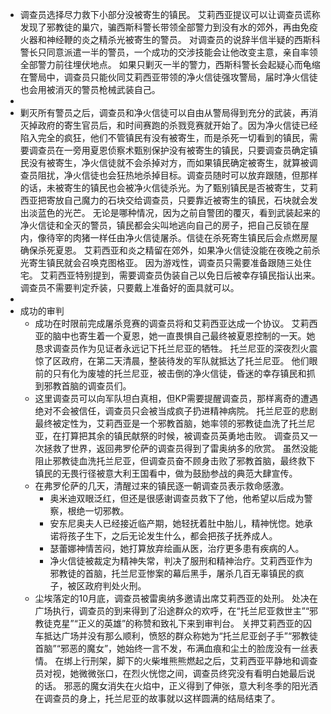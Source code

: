 - 调查员选择尽力救下小部分没被寄生的镇民。
  艾莉西亚提议可以让调查员谎称发现了邪教徒的巢穴，骗西斯科警长带领全部警力到没有水的郊外，再由免疫火器和神经鞭的炎之精杀光被寄生的警员。
  对调查员的说辞半信半疑的西斯科警长只同意派遣一半的警员，一个成功的交涉技能会让他改变主意，亲自率领全部警力前往埋伏地点。
  如果只剿灭一半的警力，西斯科警长会起疑心而龟缩在警局中，调查员只能伙同艾莉西亚带领的净火信徒强攻警局，届时净火信徒也会用被消灭的警员枪械武装自己。
-
- 剿灭所有警员之后，调查员和净火信徒可以自由从警局得到充分的武装，再消灭掉政府的寄生官员后，和时间赛跑的杀戮竞赛就开始了。因为净火信徒已经陷入完全的疯狂，他们不管镇民有没有被寄生，而是杀死一切看到的镇民，需要调查员在一旁用夏恩侦察术甄别保护没有被寄生的镇民，只要调查员确定镇民没有被寄生，净火信徒就不会杀掉对方，而如果镇民确定被寄生，就算被调查员阻扰，净火信徒也会狂热地杀掉目标。调查员随时可以放弃跟随，但那样的话，未被寄生的镇民也会被净火信徒杀光。为了甄别镇民是否被寄生，艾莉西亚把寄放自己魔力的石块交给调查员，只要靠近被寄生的镇民，石块就会发出淡蓝色的光芒。
  无论是哪种情况，因为之前自警团的覆灭，看到武装起来的净火信徒和全灭的警员，镇民都会尖叫地逃向自己的房子，把自己反锁在屋内，像待宰的肉猪一样任由净火信徒屠杀。信徒在杀死寄生镇民后会点燃房屋确保杀死夏恩。
  艾莉西亚和炎之精留在郊外，如果净火信徒没能在夜晚之前杀光寄生镇民就会召唤克图格亚。
  因为游戏性，调查员只需要准备跟随三处住宅。
  艾莉西亚特别提到，需要调查员伪装自己以免日后被幸存镇民指认出来。
  调查员不需要判定乔装，只要戴上准备好的面具就可以。
-
- 成功的审判
	- 成功在时限前完成屠杀竞赛的调查员将和艾莉西亚达成一个协议。
	  艾莉西亚的脑中也寄生着一个夏恩，她一直畏惧自己最终被夏恩控制的一天。她恳求调查员作为见证者永远记下托兰尼亚的牺牲。
	  托兰尼亚的深夜烈火震惊了区政府，在第二天清晨，整装待发的军队就抵达了托兰尼亚。
	  他们眼前的只有化为废墟的托兰尼亚，被击倒的净火信徒，昏迷的幸存镇民和抓到邪教首脑的调查员们。
	- 这里调查员可以向军队坦白真相，但KP需要提醒调查员，那样离奇的遭遇绝对不会被信任，调查员只会被当成疯子扔进精神病院。
	  托兰尼亚的悲剧最终被定性为，艾莉西亚是一个邪教首脑，她率领的邪教徒血洗了托兰尼亚，在打算把其余的镇民献祭的时候，被调查员英勇地击败。
	  调查员又一次拯救了世界，返回弗罗伦萨的调查员得到了雷奥纳多的欣赏。
	  虽然没能阻止邪教徒血洗托兰尼亚，但调查员奋不顾身击败了邪教首脑，最终救下镇民的无畏行径被意大利王国看中，做为鼓励参战的典范大肆宣传。
	- 在弗罗伦萨的几天，清醒过来的镇民逐一朝调查员表示救命感激。
		- 奥米迪双眼泛红，但还是很感谢调查员救下了他，他希望以后成为警察，根绝一切邪教。
		- 安东尼奥夫人已经接近临产期，她轻抚着肚中胎儿，精神恍惚。她承诺将孩子生下，之后无论发生什么，都会把孩子抚养成人。
		- 瑟蕾娜神情苦闷，她打算放弃绘画从医，治疗更多患有疾病的人。
		- 净火信徒被裁定为精神失常，判决了服刑和精神治疗。艾莉西亚作为邪教徒的首脑，托兰尼亚惨案的幕后黑手，屠杀几百无辜镇民的疯子，被区政府判处火刑。
	- 尘埃落定的10月底，调查员被雷奥纳多邀请出席艾莉西亚的处刑。
	  处决在广场执行，调查员的到来得到了沿途群众的欢呼，在“托兰尼亚救世主”“邪教徒克星”“正义的英雄”的称赞和致礼下来到审判台。
	  关押艾莉西亚的囚车抵达广场并没有那么顺利，愤怒的群众称她为“托兰尼亚刽子手”“邪教徒首脑”“邪恶的魔女”，她始终一言不发，布满血痕和尘土的脸庞没有一丝表情。
	  在绑上行刑架，脚下的火柴堆熊熊燃起之后，艾莉西亚平静地和调查员对视，她微微张口，在烈火恍惚之间，调查员终究没有看明白她最后说的话。
	  邪恶的魔女消失在火焰中，正义得到了伸张，意大利冬季的阳光洒在调查员的身上，托兰尼亚的故事就以这样圆满的结局结束了。